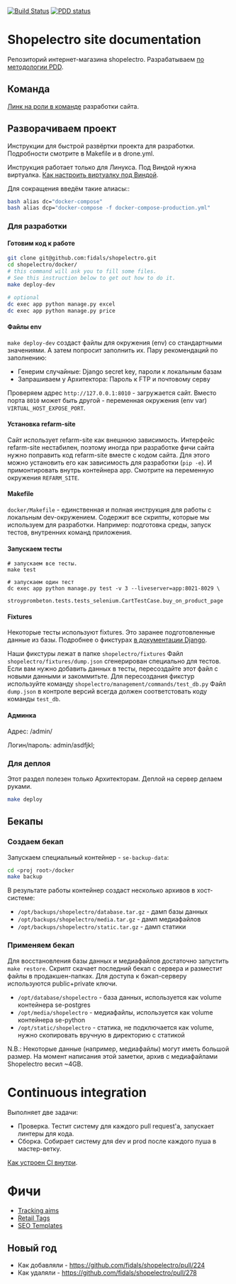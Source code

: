 [![Build Status](https://ci.fidals.com/api/badges/fidals/shopelectro/status.svg)](https://ci.fidals.com/fidals/shopelectro)
[![PDD status](http://www.0pdd.com/svg?name=fidals/shopelectro)](http://www.0pdd.com/p?name=fidals/shopelectro)


# Shopelectro site documentation
Репозиторий интернет-магазина shopelectro.
Разрабатываем [по методологии PDD](http://fidals.com/dev).

## Команда
[Линк на роли в команде](https://goo.gl/3HDwaq) разработки сайта.

## Разворачиваем проект

Инструкции для быстрой развёртки проекта для разработки.
Подробности смотрите в Makefile и в drone.yml.

Инструкция работает только для Линукса.
Под Виндой нужна виртуалка. [Как настроить виртуалку под Виндой](https://fidals.com/dev/with-windows).

Для сокращения введём такие алиасы::

```bash
bash alias dc="docker-compose"
bash alias dcp="docker-compose -f docker-compose-production.yml"
```

### Для разработки

#### Готовим код к работе
```bash
git clone git@github.com:fidals/shopelectro.git
cd shopelectro/docker/
# this command will ask you to fill some files.
# See this instruction below to get out how to do it.
make deploy-dev

# optional
dc exec app python manage.py excel
dc exec app python manage.py price
```

#### Файлы env
`make deploy-dev` создаст файлы для окружения (env) со стандартными значениями.
А затем попросит заполнить их.
Пару рекомендаций по заполнению:
- Генерим случайные: Django secret key, пароли к локальным базам
- Запрашиваем у Архитектора: Пароль к FTP и почтовому серву 

Проверяем адрес `http://127.0.0.1:8010` - загружается сайт.
Вместо порта `8010` может быть другой - переменная окружения (env var) `VIRTUAL_HOST_EXPOSE_PORT`.

#### Установка refarm-site
Сайт использует refarm-site как внешнюю зависимость.
Интерфейс refarm-site нестабилен,
поэтому иногда при разработке фичи сайта
нужно поправить код refarm-site вместе с кодом сайта.
Для этого можно установить его как зависимость для разработки (`pip -e`).
И примонтировать внутрь контейнера app.
Смотрите на переменную окружения `REFARM_SITE`.

#### Makefile
`docker/Makefile` - единственная и полная инструкция для работы с локальным dev-окружением.
Содержит все скрипты, которые мы используем для разработки.
Например: подготовка среды, запуск тестов, внутренних команд приложения.

#### Запускаем тесты
```
# запускаем все тесты.
make test

# запускаем один тест
dc exec app python manage.py test -v 3 --liveserver=app:8021-8029 \
    stroyprombeton.tests.tests_selenium.CartTestCase.buy_on_product_page
``` 

#### Fixtures
Некоторые тесты используют fixtures.
Это заранее подготовленные данные из базы.
Подробнее о фикстурах [в документации Django](https://docs.djangoproject.com/en/1.11/topics/testing/tools/#fixture-loading).

Наши фикстуры лежат в папке `shopelectro/fixtures`
Файл `shopelectro/fixtures/dump.json` сгенерирован специально для тестов.
Если вам нужно добавить данных в тесты, пересоздайте этот файл с новыми данными и закоммитьте.
Для пересоздания фикстур используйте команду `shopelectro/management/commands/test_db.py`
Файл `dump.json` в контроле версий всегда должен соответстовать коду команды `test_db`. 

#### Админка
Адрес: /admin/

Логин/пароль:
admin/asdfjkl;

### Для деплоя
Этот раздел полезен только Архитекторам.
Деплой на сервер делаем руками.

```bash
make deploy
```


## Бекапы

### Создаем бекап

Запускаем специальный контейнер - `se-backup-data`:

```bash
cd <proj root>/docker
make backup
```

В результате работы контейнер создаст несколько архивов в хост-системе:

* `/opt/backups/shopelectro/database.tar.gz` - дамп базы данных
* `/opt/backups/shopelectro/media.tar.gz` - дамп медиафайлов
* `/opt/backups/shopelectro/static.tar.gz` - дамп статики

### Применяем бекап

Для восстановления базы данных и медиафайлов достаточно запустить ``make restore``.
Скрипт скачает последний бекап с сервера и разместит файлы в продакшен-папках.
Для доступа к бэкап-серверу используются public+private ключи.

* `/opt/database/shopelectro` - база данных, используется как volume контейнера se-postgres
* `/opt/media/shopelectro` - медиафайлы, используется как volume контейнера se-python
* `/opt/static/shopelectro` - статика, не подключается как volume, нужно скопировать вручную в директорию с статикой

N.B.: Некоторые данные (например, медиафайлы) могут иметь большой размер. На момент написания этой заметки, архив с медиафайлами Shopelectro весил ~4GB.

# Continuous integration
Выполняет две задачи:
- Проверка. Тестит систему для каждого pull request'a, запускает линтеры для кода.
- Сборка. Собирает систему для dev и prod после каждого пуша в мастер-ветку.

[Как устроен CI внутри](CI.md). 

# Фичи
- [Tracking aims](https://github.com/fidals/shopelectro/blob/master/doc/metrika.md)
- [Retail Tags](https://github.com/fidals/shopelectro/blob/master/doc/tags.md)
- [SEO Templates](https://github.com/fidals/shopelectro/blob/master/doc/seo_templates.md)

## Новый год
- Как добавляли - https://github.com/fidals/shopelectro/pull/224
- Как удаляли - https://github.com/fidals/shopelectro/pull/278

